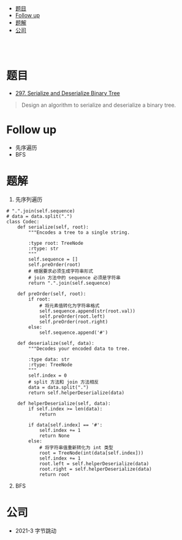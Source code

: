 - [题目](#题目)
- [Follow up](#follow-up)
- [题解](#题解)
- [公司](#公司)

</br></br>

# 题目
- [297. Serialize and Deserialize Binary Tree](https://leetcode.com/problems/serialize-and-deserialize-binary-tree/)
> Design an algorithm to serialize and deserialize a binary tree.

# Follow up
- 先序遍历
- BFS

# 题解
1. 先序列遍历
```
# ".".join(self.sequence)
# data = data.split(".")
class Codec:
    def serialize(self, root):
        """Encodes a tree to a single string.

        :type root: TreeNode
        :rtype: str
        """
        self.sequence = []
        self.preOrder(root)
        # 根据要求必须生成字符串形式
        # join 方法中的 sequence 必须是字符串
        return ".".join(self.sequence)

    def preOrder(self, root):
        if root:
            # 将元素值转化为字符串格式
            self.sequence.append(str(root.val))
            self.preOrder(root.left)
            self.preOrder(root.right)
        else:
            self.sequence.append('#')

    def deserialize(self, data):
        """Decodes your encoded data to tree.

        :type data: str
        :rtype: TreeNode
        """
        self.index = 0
        # split 方法和 join 方法相反
        data = data.split(".")
        return self.helperDeserialize(data)

    def helperDeserialize(self, data):
        if self.index >= len(data):
            return

        if data[self.index] == '#':
            self.index += 1
            return None
        else:
            # 将字符串值重新转化为 int 类型
            root = TreeNode(int(data[self.index]))
            self.index += 1
            root.left = self.helperDeserialize(data)
            root.right = self.helperDeserialize(data)
            return root
```

2. BFS

# 公司
- 2021-3 字节跳动